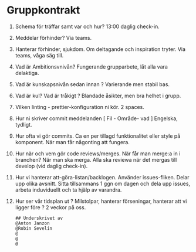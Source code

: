 # Gruppkontrakt

1.  Schema för träffar samt var och hur?
    13:00 daglig check-in.

2.  Meddelar förhinder?
    Via teams.

3.  Hanterar förhinder, sjukdom. Om deltagande och inspiration tryter.
    Via teams, våga säg till.

4.  Vad är Ambitionsvnivån?
    Fungerande grupparbete, låt alla vara delaktiga.

5.  Vad är kunskapsnivån sedan innan ?
    Varierande men stabil bas.

6.  Vad är kul? Vad är tråkigt ?
    Blandade åsikter, men bra helhet i grupp.

7.  Vilken linting - prettier-konfiguration ni kör.
    2 spaces.

8.  Hur ni skriver commit meddelanden [ Fil - Område- vad ]
    Engelska, tydligt.

9.  Hur ofta vi gör commits.
    Ca en per tillagd funktionalitet eller style på komponent. När man får någonting att fungera.

10. Hur när och vem gör code reviews/merges. När får man merge:a in i branchen?
    När man ska merga. Alla ska reviewa när det mergas till develop (vid daglig check-in).

11. Hur vi hanterar att-göra-listan/backlogen.
    Använder issues-fliken. Delar upp olika avsnitt. Sitta tillsammans 1 ggn om dagen och dela upp issues, arbeta induviduellt och ta hjälp av varandra.

12. Hur ser vår tidsplan ut ? Milstolpar, hanterar förseningar, hanterar att vi ligger före ?
    2 veckor på oss.

        ## Underskrivet av
        @Anton Janzon
        @Robin Sevelin
        @
        @
        @
